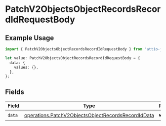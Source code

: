 # PatchV2ObjectsObjectRecordsRecordIdRequestBody

## Example Usage

```typescript
import { PatchV2ObjectsObjectRecordsRecordIdRequestBody } from "attio-js/models/operations";

let value: PatchV2ObjectsObjectRecordsRecordIdRequestBody = {
  data: {
    values: {},
  },
};
```

## Fields

| Field                                                                                                                    | Type                                                                                                                     | Required                                                                                                                 | Description                                                                                                              |
| ------------------------------------------------------------------------------------------------------------------------ | ------------------------------------------------------------------------------------------------------------------------ | ------------------------------------------------------------------------------------------------------------------------ | ------------------------------------------------------------------------------------------------------------------------ |
| `data`                                                                                                                   | [operations.PatchV2ObjectsObjectRecordsRecordIdData](../../models/operations/patchv2objectsobjectrecordsrecordiddata.md) | :heavy_check_mark:                                                                                                       | N/A                                                                                                                      |